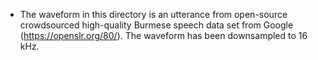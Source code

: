 * The waveform in this directory is an utterance from open-source crowdsourced
  high-quality Burmese speech data set from Google (https://openslr.org/80/).
  The waveform has been downsampled to 16 kHz.
